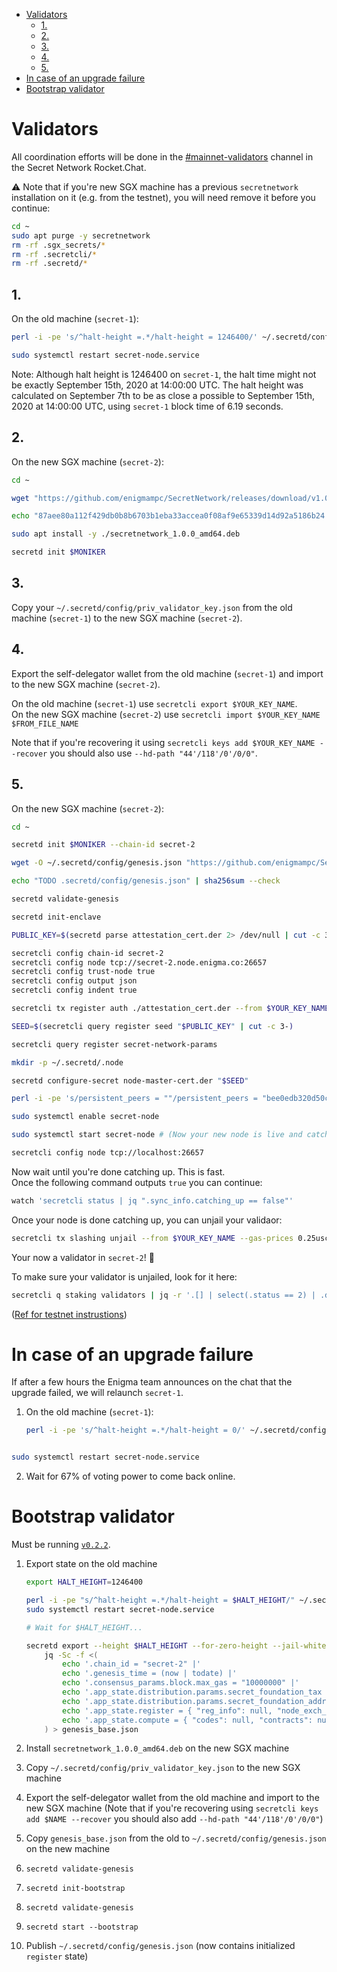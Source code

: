 - [Validators](#validators)
  - [1.](#1)
  - [2.](#2)
  - [3.](#3)
  - [4.](#4)
  - [5.](#5)
- [In case of an upgrade failure](#in-case-of-an-upgrade-failure)
- [Bootstrap validator](#bootstrap-validator)

# Validators

All coordination efforts will be done in the [#mainnet-validators](https://chat.scrt.network/channel/mainnet-validators) channel in the Secret Network Rocket.Chat.

:warning: Note that if you're new SGX machine has a previous `secretnetwork` installation on it (e.g. from the testnet), you will need remove it before you continue:

```bash
cd ~
sudo apt purge -y secretnetwork
rm -rf .sgx_secrets/*
rm -rf .secretcli/*
rm -rf .secretd/*
```

## 1.

On the old machine (`secret-1`):

```bash
perl -i -pe 's/^halt-height =.*/halt-height = 1246400/' ~/.secretd/config/app.toml
```

```bash
sudo systemctl restart secret-node.service
```

Note: Although halt height is 1246400 on `secret-1`, the halt time might not be exactly September 15th, 2020 at 14:00:00 UTC. The halt height was calculated on September 7th to be as close a possible to September 15th, 2020 at 14:00:00 UTC, using `secret-1` block time of 6.19 seconds.

## 2.

On the new SGX machine (`secret-2`):

```bash
cd ~

wget "https://github.com/enigmampc/SecretNetwork/releases/download/v1.0.0/secretnetwork_1.0.0_amd64.deb" # TODO

echo "87aee80a112f429db0b8b6703b1eba33accea0f08af9e65339d14d92a5186b24 secretnetwork_1.0.0_amd64.deb" | sha256sum --check

sudo apt install -y ./secretnetwork_1.0.0_amd64.deb

secretd init $MONIKER
```

## 3.

Copy your `~/.secretd/config/priv_validator_key.json` from the old machine (`secret-1`) to the new SGX machine (`secret-2`).

## 4.

Export the self-delegator wallet from the old machine (`secret-1`) and import to the new SGX machine (`secret-2`).

On the old machine (`secret-1`) use `secretcli export $YOUR_KEY_NAME`.  
On the new SGX machine (`secret-2`) use `secretcli import $YOUR_KEY_NAME $FROM_FILE_NAME`

Note that if you're recovering it using `secretcli keys add $YOUR_KEY_NAME --recover` you should also use `--hd-path "44'/118'/0'/0/0"`.

## 5.

On the new SGX machine (`secret-2`):

```bash
cd ~

secretd init $MONIKER --chain-id secret-2

wget -O ~/.secretd/config/genesis.json "https://github.com/enigmampc/SecretNetwork/releases/download/v1.0.0/genesis.json" # TODO

echo "TODO .secretd/config/genesis.json" | sha256sum --check

secretd validate-genesis

secretd init-enclave

PUBLIC_KEY=$(secretd parse attestation_cert.der 2> /dev/null | cut -c 3-)

secretcli config chain-id secret-2
secretcli config node tcp://secret-2.node.enigma.co:26657
secretcli config trust-node true
secretcli config output json
secretcli config indent true

secretcli tx register auth ./attestation_cert.der --from $YOUR_KEY_NAME --gas 250000 --gas-prices 0.25uscrt

SEED=$(secretcli query register seed "$PUBLIC_KEY" | cut -c 3-)

secretcli query register secret-network-params

mkdir -p ~/.secretd/.node

secretd configure-secret node-master-cert.der "$SEED"

perl -i -pe 's/persistent_peers = ""/persistent_peers = "bee0edb320d50c839349224b9be1575ca4e67948\@secret-2.node.enigma.co:26656"/' ~/.secretd/config/config.toml

sudo systemctl enable secret-node

sudo systemctl start secret-node # (Now your new node is live and catching up)

secretcli config node tcp://localhost:26657
```

Now wait until you're done catching up. This is fast.  
Once the following command outputs `true` you can continue:

```bash
watch 'secretcli status | jq ".sync_info.catching_up == false"'
```

Once your node is done catching up, you can unjail your validaor:

```bash
secretcli tx slashing unjail --from $YOUR_KEY_NAME --gas-prices 0.25uscrt
```

Your now a validator in `secret-2`! :tada:

To make sure your validator is unjailed, look for it here:

```bash
secretcli q staking validators | jq -r '.[] | select(.status == 2) | .description.moniker'
```

([Ref for testnet instrustions](testnet/run-full-node-testnet.md))

# In case of an upgrade failure

If after a few hours the Enigma team announces on the chat that the upgrade failed, we will relaunch `secret-1`.

1. On the old machine (`secret-1`):

   ```bash
   perl -i -pe 's/^halt-height =.*/halt-height = 0/' ~/.secretd/config/app.toml
   ```

```

```

```bash
sudo systemctl restart secret-node.service
```

2. Wait for 67% of voting power to come back online.

# Bootstrap validator

Must be running [`v0.2.2`](https://github.com/enigmampc/SecretNetwork/releases/tag/v0.2.2).

1. Export state on the old machine

   ```bash
   export HALT_HEIGHT=1246400

   perl -i -pe "s/^halt-height =.*/halt-height = $HALT_HEIGHT/" ~/.secretd/config/app.toml
   sudo systemctl restart secret-node.service

   # Wait for $HALT_HEIGHT...

   secretd export --height $HALT_HEIGHT --for-zero-height --jail-whitelist secretvaloper13l72vhjngmg55ykajxdnlalktwglyqjqaz0tdu |
       jq -Sc -f <(
           echo '.chain_id = "secret-2" |'
           echo '.genesis_time = (now | todate) |'
           echo '.consensus_params.block.max_gas = "10000000" |'
           echo '.app_state.distribution.params.secret_foundation_tax = "0.15" |'
           echo '.app_state.distribution.params.secret_foundation_address = "secret1c7rjffp9clkvrzul20yy60yhy6arnv7sde0kjj" |'
           echo '.app_state.register = { "reg_info": null, "node_exch_cert": null, "io_exch_cert": null } |'
           echo '.app_state.compute = { "codes": null, "contracts": null }'
       ) > genesis_base.json
   ```

2. Install `secretnetwork_1.0.0_amd64.deb` on the new SGX machine
3. Copy `~/.secretd/config/priv_validator_key.json` to the new SGX machine
4. Export the self-delegator wallet from the old machine and import to the new SGX machine (Note that if you're recovering using `secretcli keys add $NAME --recover` you should also add `--hd-path "44'/118'/0'/0/0"`)
5. Copy `genesis_base.json` from the old to `~/.secretd/config/genesis.json` on the new machine
6. `secretd validate-genesis`
7. `secretd init-bootstrap`
8. `secretd validate-genesis`
9. `secretd start --bootstrap`
10. Publish `~/.secretd/config/genesis.json` (now contains initialized `register` state)
